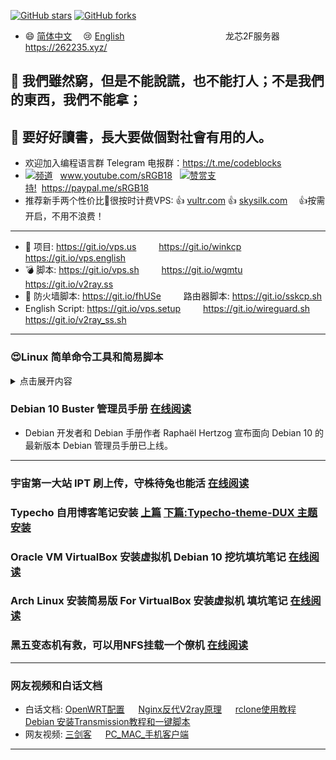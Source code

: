 [![GitHub stars](https://img.shields.io/github/stars/hongwenjun/vps_setup)](https://github.com/hongwenjun/vps_setup/stargazers)
[![GitHub forks](https://img.shields.io/github/forks/hongwenjun/vps_setup)](https://github.com/hongwenjun/vps_setup/network)
- :smile: [简体中文](https://github.com/hongwenjun/vps_setup/blob/master/README.md) 　:cry: [English](https://git.io/vps.english)    　 　 　 　 　 　 　 　 　龙芯2F服务器 https://262235.xyz/

## :bell: 我們雖然窮，但是不能說謊，也不能打人；不是我們的東西，我們不能拿；
## :100: 要好好讀書，長大要做個對社會有用的人。

- 欢迎加入编程语言群 Telegram 电报群：https://t.me/codeblocks
- [![](https://raw.githubusercontent.com/hongwenjun/vps_setup/master/img/youtube.png)频道](https://www.youtube.com/sRGB18/videos) &nbsp;&nbsp;www.youtube.com/sRGB18 &nbsp;&nbsp;[![](https://raw.githubusercontent.com/hongwenjun/vps_setup/master/img/paypal.png)赞赏支持!](https://paypal.me/sRGB18)&nbsp;&nbsp;https://paypal.me/sRGB18
- 推荐新手两个性价比:100:很按时计费VPS: :+1: [vultr.com](https://www.vultr.com/?ref=7425413) :+1: [skysilk.com](https://www.skysilk.com/ref/Xmr9xL1Bnf) 　:+1:按需开启，不用不浪费！
----

- :gift: 项目: https://git.io/vps.us 　　 https://git.io/winkcp 　　 https://git.io/vps.english
- :bomb: 脚本: https://git.io/vps.sh 　　 https://git.io/wgmtu 　　 https://git.io/v2ray.ss
- :anger: 防火墙脚本: https://git.io/fhUSe 　　 路由器脚本: https://git.io/sskcp.sh
- English Script: https://git.io/vps.setup 　　 https://git.io/wireguard.sh 　　 https://git.io/v2ray_ss.sh

---
### :heart_eyes:Linux 简单命令工具和简易脚本
<details>
<summary>点击展开内容</summary>

## grep ip 并计数
```
grep -oE '[0-9]{1,3}\.[0-9]{1,3}\.[0-9]{1,3}\.[0-9]{1,3}' | sort | uniq -c| sort -nrk 1

# 应用: 统计自己电信服务商IP动态变化
cat /var/log/udp2raw.log \
  | grep -oE '[0-9]{1,3}\.[0-9]{1,3}\.[0-9]{1,3}\.[0-9]{1,3}' | sort | uniq -c| sort -nrk 1

# 统计哪些IP在扫描你的vps
cat /var/log/auth.log \
  | grep -oE '[0-9]{1,3}\.[0-9]{1,3}\.[0-9]{1,3}\.[0-9]{1,3}' | sort | uniq -c| sort -nrk 1

# 查询IP信息
https://www.ipip.net/ipquery.html
```


  
#### 一些表情例子 EMOJI
- :smile: :laughing: :dizzy_face: :sob: :cold_sweat: :sweat_smile:  :cry: :triumph: :heart_eyes: :relieved:
- :+1: :-1: :100: :clap: :bell: :gift: :question: :bomb: :heart: :coffee: :cyclone: :bow: :kiss: :pray: :anger:

```c
:smile: :laughing: :dizzy_face: :sob: :cold_sweat: :sweat_smile:  :cry: :triumph: :heart_eyes: :relieved:
:+1: :-1: :100: :clap: :bell: :gift: :question: :bomb: :heart: :coffee: :cyclone: :bow: :kiss: :pray: :anger:
```
  
### 安装工具 tmux 和 fish 等

```
apt install tmux fish  -y
```
### GCP_AZ_AWS_Virmach等小内存优化，htop 或者  systemctl查看有的任务
```
systemctl | grep running

systemctl disable   google-accounts-daemon.service
systemctl disable   google-clock-skew-daemon.service
systemctl disable   google-network-daemon.service 
systemctl disable   google-osconfig-agent.service

systemctl disable  unattended-upgrades.service 
systemctl disable  fail2ban
systemctl disable  rsyslog
systemctl disable  cron
systemctl disable  getty@tty2.service
systemctl disable  console-getty.service
```

### 微软B1ls 内存只给420M运行Docker崩溃只好开虚拟内存
```
# WALinuxAgent (waagent) 卸载
systemctl disable walinuxagent

# Swap 交换空间

fallocate -l 1G /swapfile
chmod 600 /swapfile
mkswap /swapfile
swapon /swapfile

echo "/swapfile swap swap defaults 0 0"  >>  /etc/fstab


# 其他优化设定
vim /etc/sysctl.conf

vm.min_free_kbytes = 18600
vm.swappiness = 5

sysctl -p


网上找了文章  《Azure 乞丐版 B1ls 的正确使用姿势 压榨极致性能》
先凑合着用吧，反正是备用机，续签的 99刀应该可以用一年
----------------
## crontab -l
1   *   */7  *  *   reboot
59  *    *   *  *    wget -qO- git.io/fxxlb | bash
8  */8   *   *  *   docker run --rm  hostloc  用户 密码
```

### 在Android手机上安装Termux应用，测试学习10个秘密和酷命令!

```
1) apt install sl
     sl
2) factor "Any Number" 
3) apt install fish
     fish
4) apt install figlet
     figlet "Any Text" 
5) apt install cmatrix
     cmatrix
6) apt install fortune
     fortune 
7) apt install toilet
     toilet "Any Text" 
     toilet -f mono12 -F gay "Any Text" 
8) apt install w3m
     w3m "any websites" 
     example:- w3m google.com
9) ifconfig
10) apt install cowsay
      cowsay "Any Text"
```

### [acme协议从letsencrypt生成免费的证书](http://srgb.vicp.net/2018/11/05/acme_sh/) 

```
#!/usr/bin/env sh

# https://github.com/Neilpang/acme.sh/wiki/说明

# 安装ssl依赖 和 acme.sh工具
apt-get install socat netcat -y
curl  https://get.acme.sh | sh

# 设置域名
DOMAIN=ssl.srgb888.ga

# 生成域名ssl证书
~/.acme.sh/acme.sh  --issue -d ${DOMAIN}  --webroot  /var/www/html --standalone -k ec-256 --force

```

### 如果你用的nginx服务器，以后可以使用一行命令更新证书
```
~/.acme.sh/acme.sh  --issue -d ssl.srgb888.ga  --nginx  --standalone -k ec-256 --force
```

## Linux 使用代理 加速git 和安装软件

```
#!/bin/bash
# socks5tohttp.sh

brook socks5tohttp -s 127.0.0.1:1080 -l 0.0.0.0:8010 &
ps aux | grep -E brook

export http_proxy="http://127.0.0.1:8010"
export https_proxy="http://127.0.0.1:8010"
```
- Windows 系统脚本  VPN --> socks5 --> http代理 给手机使用
```
::  Brook 开启 socks5  再转http
start /b  brook socks5 -l :1080 -i 0.0.0.0
sleep 1
start /b  brook socks5tohttp -s 127.0.0.1:1080 -l 0.0.0.0:8010
```

## 安装 brook 用来 Socks5 转 HTTP 代理
- brook 其他更多使用方法访问 [官方网站](https://txthinking.github.io/brook/#/zh-cn/brook-socks5tohttp)
```
$ curl -L https://github.com/txthinking/brook/releases/download/v20200909/brook_linux_amd64 -o /usr/bin/brook
$ chmod +x /usr/bin/brook

# 32位系统安装
$ curl -L https://github.com/txthinking/brook/releases/download/v20200909/brook_linux_386 -o /usr/bin/brook

```
- Socks5 转 HTTP 代理      
```
$ brook socks5tohttp -s 127.0.0.1:1080  -l 127.0.0.1:8010
```
	
- 中继: 可以将地址中继到远程地址。 它可以中继任何tcp和udp服务器
```
$ brook relay -f :9999 -t 1.2.3.4:9999
```

- brook socks5  运行一个独立的标准socks5服务器（TCP和UDP）
```
$ brook socks5 -l :1080 -i 0.0.0.0
```

## Linux 让终端走代理的几种方法
- https://zhuanlan.zhihu.com/p/46973701


### ssh保持长连接的方式，方法有以下三种：

```
1.修改server端的etc/ssh/sshd_config

ClientAliveInterval 60 ＃server每隔60秒发送一次请求给client，然后client响应，从而保持连接
ClientAliveCountMax 3 ＃server发出请求后，客户端没有响应得次数达到3，就自动断开连接，正常情况下，client不会不响应

systemctl reload sshd

2.修改client端的etc/ssh/ssh_config添加以下：（在没有权限改server配置的情形下）

ServerAliveInterval 60 ＃client每隔60秒发送一次请求给server，然后server响应，从而保持连接
ServerAliveCountMax 3  ＃client发出请求后，服务器端没有响应得次数达到3，就自动断开连接，正常情况下，server不会不响应

3.在命令参数里ssh -o ServerAliveInterval=60 这样子只会在需要的连接中保持持久连接， 毕竟不是所有连接都要保持持久的
```


</details>

### Debian 10 Buster 管理员手册  [在线阅读](https://debian-handbook.info/browse/zh-CN/stable/)

- Debian 开发者和 Debian 手册作者 Raphaël Hertzog 宣布面向 Debian 10 的最新版本 Debian 管理员手册已上线。

---
### 宇宙第一大站 IPT 刷上传，守株待兔也能活 [在线阅读](https://www.262235.xyz/index.php/archives/86/)
### Typecho 自用博客笔记安装 [上篇](https://www.262235.xyz/index.php/archives/61/)  [下篇:Typecho-theme-DUX 主题安装](https://www.262235.xyz/index.php/archives/74/)
### Oracle VM VirtualBox  安装虚拟机 Debian 10  挖坑填坑笔记 [在线阅读](https://github.com/hongwenjun/vps_setup/tree/remove/debian)
### Arch Linux 安装简易版 For VirtualBox 安装虚拟机 填坑笔记 [在线阅读](https://github.com/hongwenjun/vps_setup/blob/remove/Arch/README.md)
### 黑五变态机有救，可以用NFS挂载一个僚机 [在线阅读](https://github.com/hongwenjun/vps_setup/blob/remove/debian/nfsdir.md)
---
### 网友视频和白话文档

- 白话文档: [OpenWRT配置](https://git.io/wrt.wg) 　 [Nginx反代V2ray原理](https://git.io/v2ray.nginx) 　 [rclone使用教程](https://github.com/hongwenjun/vps_setup/blob/master/rclone/README.md) 　 [Debian 安装Transmission教程和一键脚本](https://github.com/hongwenjun/vps_setup/blob/master/rclone/transmission.md)
- 网友视频: [三剑客](https://youtu.be/BHZhU8wxf9A) 　 [PC_MAC_手机客户端](https://youtu.be/dkXWicxak3w)

---

